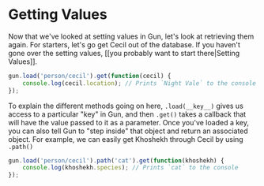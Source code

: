Getting Values
=============

Now that we've looked at setting values in Gun, let's look at retrieving them again.  For starters, let's go get Cecil out of the database.  If you haven't gone over the setting values, [[you probably want to start there|Setting Values]].

```javascript
gun.load('person/cecil').get(function(cecil) {
    console.log(cecil.location); // Prints `Night Vale` to the console
});
```

To explain the different methods going on here, `.load(__key__)` gives us access to a particular "key" in Gun, and then `.get()` takes a callback that will have the value passed to it as a parameter.  Once you've loaded a key, you can also tell Gun to "step inside" that object and return an associated object.  For example, we can easily get Khoshekh through Cecil by using `.path()`

```javascript
gun.load('person/cecil').path('cat').get(function(khoshekh) {
    console.log(khoshekh.species); // Prints `cat` to the console
});
```
